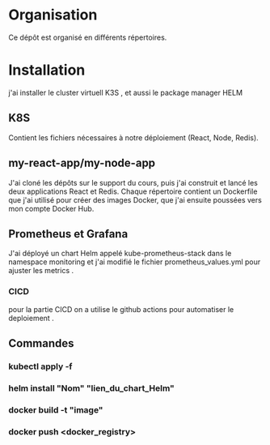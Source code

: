 # Organisation
Ce dépôt est organisé en différents répertoires.
# Installation 
j'ai installer le cluster virtuell K3S , et aussi le package manager HELM

## K8S
Contient les fichiers nécessaires à notre déploiement (React, Node, Redis).

## my-react-app/my-node-app
J'ai cloné les dépôts sur le support du cours, puis j'ai construit et lancé les deux applications React et Redis. Chaque répertoire contient un Dockerfile que j'ai utilisé pour créer des images Docker, que j'ai ensuite poussées vers mon compte Docker Hub.

## Prometheus et Grafana
J'ai déployé un chart Helm appelé kube-prometheus-stack dans le namespace monitoring et j'ai modifié le fichier prometheus_values.yml pour ajuster les metrics .
### CICD 
pour la partie CICD on a utilise le github actions pour automatiser le deploiement . 

## Commandes
### kubectl apply -f
### helm install "Nom" "lien_du_chart_Helm"
### docker build -t "image"
### docker push <docker_registry>
